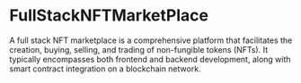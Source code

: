 # FullStackNFTMarketPlace
A full stack NFT marketplace is a comprehensive platform that facilitates the creation, buying, selling, and trading of non-fungible tokens (NFTs). It typically encompasses both frontend and backend development, along with smart contract integration on a blockchain network.
